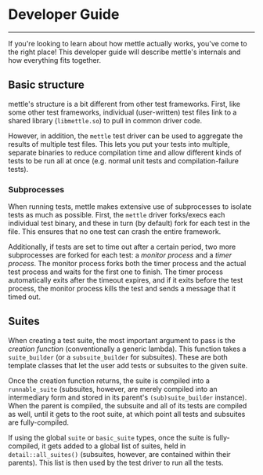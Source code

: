 # Developer Guide
---

If you're looking to learn about how mettle actually works, you've come to the
right place! This developer guide will describe mettle's internals and how
everything fits together.

## Basic structure

mettle's structure is a bit different from other test frameworks. First, like
some other test frameworks, individual (user-written) test files link to a
shared library (`libmettle.so`) to pull in common driver code.

However, in addition, the `mettle` test driver can be used to aggregate the
results of multiple test files. This lets you put your tests into multiple,
separate binaries to reduce compilation time and allow different kinds of tests
to be run all at once (e.g. normal unit tests and compilation-failure tests).

### Subprocesses

When running tests, mettle makes extensive use of subprocesses to isolate tests
as much as possible. First, the `mettle` driver forks/execs each individual test
binary, and these in turn (by default) fork for each test in the file. This
ensures that no one test can crash the entire framework.

Additionally, if tests are set to time out after a certain period, two more
subprocesses are forked for each test: a *monitor process* and a *timer
process*. The monitor process forks both the timer process and the actual test
process and waits for the first one to finish. The timer process automatically
exits after the timeout expires, and if it exits before the test process, the
monitor process kills the test and sends a message that it timed out.

## Suites

When creating a test suite, the most important argument to pass is the *creation
function* (conventionally a generic lambda). This function takes a
`suite_builder` (or a `subsuite_builder` for subsuites). These are both template
classes that let the user add tests or subsuites to the given suite.

Once the creation function returns, the suite is compiled into a
`runnable_suite` (subsuites, however, are merely compiled into an intermediary
form and stored in its parent's `(sub)suite_builder` instance). When the parent
is compiled, the subsuite and all of its tests are compiled as well, until it
gets to the root suite, at which point all tests and subsuites are
fully-compiled.

If using the global `suite` or `basic_suite` types, once the suite is
fully-compiled, it gets added to a global list of suites, held in
`detail::all_suites()` (subsuites, however, are contained within their parents).
This list is then used by the test driver to run all the tests.
